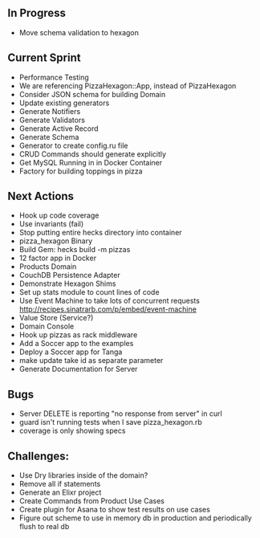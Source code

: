 ## In Progress
* Move schema validation to hexagon

## Current Sprint
* Performance Testing
* We are referencing PizzaHexagon::App, instead of PizzaHexagon
* Consider JSON schema for building Domain
* Update existing generators
* Generate Notifiers
* Generate Validators
* Generate Active Record
* Generate Schema
* Generator to create config.ru file
* CRUD Commands should generate explicitly
* Get MySQL Running in in Docker Container
* Factory for building toppings in pizza

## Next Actions
* Hook up code coverage
* Use invariants (fail)
* Stop putting entire hecks directory into container
* pizza_hexagon Binary
* Build Gem: hecks build -m pizzas
* 12 factor app in Docker
* Products Domain
* CouchDB Persistence Adapter
* Demonstrate Hexagon Shims
* Set up stats module to count lines of code
* Use Event Machine to take lots of concurrent requests http://recipes.sinatrarb.com/p/embed/event-machine
* Value Store (Service?)
* Domain Console
* Hook up pizzas as rack middleware
* Add a Soccer app to the examples
* Deploy a Soccer app for Tanga
* make update take id as separate parameter
* Generate Documentation for Server

## Bugs
* Server DELETE is reporting "no response from server" in curl
* guard isn't running tests when I save pizza_hexagon.rb
* coverage is only showing specs

## Challenges:
* Use Dry libraries inside of the domain?
* Remove all if statements
* Generate an Elixr project
* Create Commands from Product Use Cases
* Create plugin for Asana to show test results on use cases
* Figure out scheme to use in memory db in production and periodically flush to real db
